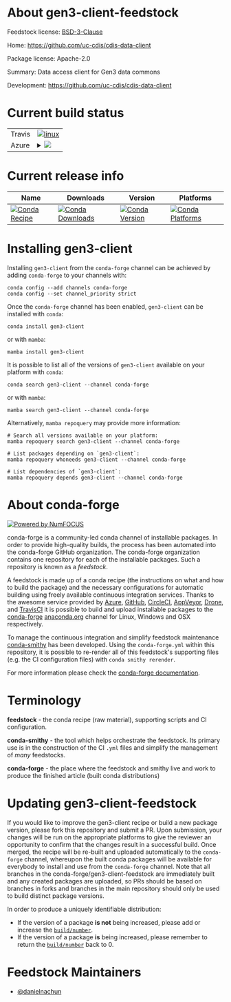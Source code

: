 About gen3-client-feedstock
===========================

Feedstock license: [BSD-3-Clause](https://github.com/conda-forge/gen3-client-feedstock/blob/main/LICENSE.txt)

Home: https://github.com/uc-cdis/cdis-data-client

Package license: Apache-2.0

Summary: Data access client for Gen3 data commons

Development: https://github.com/uc-cdis/cdis-data-client

Current build status
====================


<table><tr>
    <td>Travis</td>
    <td>
      <a href="https://app.travis-ci.com/conda-forge/gen3-client-feedstock">
        <img alt="linux" src="https://img.shields.io/travis/com/conda-forge/gen3-client-feedstock/main.svg?label=Linux">
      </a>
    </td>
  </tr>
    
  <tr>
    <td>Azure</td>
    <td>
      <details>
        <summary>
          <a href="https://dev.azure.com/conda-forge/feedstock-builds/_build/latest?definitionId=23451&branchName=main">
            <img src="https://dev.azure.com/conda-forge/feedstock-builds/_apis/build/status/gen3-client-feedstock?branchName=main">
          </a>
        </summary>
        <table>
          <thead><tr><th>Variant</th><th>Status</th></tr></thead>
          <tbody><tr>
              <td>linux_64</td>
              <td>
                <a href="https://dev.azure.com/conda-forge/feedstock-builds/_build/latest?definitionId=23451&branchName=main">
                  <img src="https://dev.azure.com/conda-forge/feedstock-builds/_apis/build/status/gen3-client-feedstock?branchName=main&jobName=linux&configuration=linux%20linux_64_" alt="variant">
                </a>
              </td>
            </tr><tr>
              <td>linux_aarch64</td>
              <td>
                <a href="https://dev.azure.com/conda-forge/feedstock-builds/_build/latest?definitionId=23451&branchName=main">
                  <img src="https://dev.azure.com/conda-forge/feedstock-builds/_apis/build/status/gen3-client-feedstock?branchName=main&jobName=linux&configuration=linux%20linux_aarch64_" alt="variant">
                </a>
              </td>
            </tr><tr>
              <td>linux_ppc64le</td>
              <td>
                <a href="https://dev.azure.com/conda-forge/feedstock-builds/_build/latest?definitionId=23451&branchName=main">
                  <img src="https://dev.azure.com/conda-forge/feedstock-builds/_apis/build/status/gen3-client-feedstock?branchName=main&jobName=linux&configuration=linux%20linux_ppc64le_" alt="variant">
                </a>
              </td>
            </tr><tr>
              <td>osx_64</td>
              <td>
                <a href="https://dev.azure.com/conda-forge/feedstock-builds/_build/latest?definitionId=23451&branchName=main">
                  <img src="https://dev.azure.com/conda-forge/feedstock-builds/_apis/build/status/gen3-client-feedstock?branchName=main&jobName=osx&configuration=osx%20osx_64_" alt="variant">
                </a>
              </td>
            </tr><tr>
              <td>osx_arm64</td>
              <td>
                <a href="https://dev.azure.com/conda-forge/feedstock-builds/_build/latest?definitionId=23451&branchName=main">
                  <img src="https://dev.azure.com/conda-forge/feedstock-builds/_apis/build/status/gen3-client-feedstock?branchName=main&jobName=osx&configuration=osx%20osx_arm64_" alt="variant">
                </a>
              </td>
            </tr><tr>
              <td>win_64</td>
              <td>
                <a href="https://dev.azure.com/conda-forge/feedstock-builds/_build/latest?definitionId=23451&branchName=main">
                  <img src="https://dev.azure.com/conda-forge/feedstock-builds/_apis/build/status/gen3-client-feedstock?branchName=main&jobName=win&configuration=win%20win_64_" alt="variant">
                </a>
              </td>
            </tr>
          </tbody>
        </table>
      </details>
    </td>
  </tr>
</table>

Current release info
====================

| Name | Downloads | Version | Platforms |
| --- | --- | --- | --- |
| [![Conda Recipe](https://img.shields.io/badge/recipe-gen3--client-green.svg)](https://anaconda.org/conda-forge/gen3-client) | [![Conda Downloads](https://img.shields.io/conda/dn/conda-forge/gen3-client.svg)](https://anaconda.org/conda-forge/gen3-client) | [![Conda Version](https://img.shields.io/conda/vn/conda-forge/gen3-client.svg)](https://anaconda.org/conda-forge/gen3-client) | [![Conda Platforms](https://img.shields.io/conda/pn/conda-forge/gen3-client.svg)](https://anaconda.org/conda-forge/gen3-client) |

Installing gen3-client
======================

Installing `gen3-client` from the `conda-forge` channel can be achieved by adding `conda-forge` to your channels with:

```
conda config --add channels conda-forge
conda config --set channel_priority strict
```

Once the `conda-forge` channel has been enabled, `gen3-client` can be installed with `conda`:

```
conda install gen3-client
```

or with `mamba`:

```
mamba install gen3-client
```

It is possible to list all of the versions of `gen3-client` available on your platform with `conda`:

```
conda search gen3-client --channel conda-forge
```

or with `mamba`:

```
mamba search gen3-client --channel conda-forge
```

Alternatively, `mamba repoquery` may provide more information:

```
# Search all versions available on your platform:
mamba repoquery search gen3-client --channel conda-forge

# List packages depending on `gen3-client`:
mamba repoquery whoneeds gen3-client --channel conda-forge

# List dependencies of `gen3-client`:
mamba repoquery depends gen3-client --channel conda-forge
```


About conda-forge
=================

[![Powered by
NumFOCUS](https://img.shields.io/badge/powered%20by-NumFOCUS-orange.svg?style=flat&colorA=E1523D&colorB=007D8A)](https://numfocus.org)

conda-forge is a community-led conda channel of installable packages.
In order to provide high-quality builds, the process has been automated into the
conda-forge GitHub organization. The conda-forge organization contains one repository
for each of the installable packages. Such a repository is known as a *feedstock*.

A feedstock is made up of a conda recipe (the instructions on what and how to build
the package) and the necessary configurations for automatic building using freely
available continuous integration services. Thanks to the awesome service provided by
[Azure](https://azure.microsoft.com/en-us/services/devops/), [GitHub](https://github.com/),
[CircleCI](https://circleci.com/), [AppVeyor](https://www.appveyor.com/),
[Drone](https://cloud.drone.io/welcome), and [TravisCI](https://travis-ci.com/)
it is possible to build and upload installable packages to the
[conda-forge](https://anaconda.org/conda-forge) [anaconda.org](https://anaconda.org/)
channel for Linux, Windows and OSX respectively.

To manage the continuous integration and simplify feedstock maintenance
[conda-smithy](https://github.com/conda-forge/conda-smithy) has been developed.
Using the ``conda-forge.yml`` within this repository, it is possible to re-render all of
this feedstock's supporting files (e.g. the CI configuration files) with ``conda smithy rerender``.

For more information please check the [conda-forge documentation](https://conda-forge.org/docs/).

Terminology
===========

**feedstock** - the conda recipe (raw material), supporting scripts and CI configuration.

**conda-smithy** - the tool which helps orchestrate the feedstock.
                   Its primary use is in the construction of the CI ``.yml`` files
                   and simplify the management of *many* feedstocks.

**conda-forge** - the place where the feedstock and smithy live and work to
                  produce the finished article (built conda distributions)


Updating gen3-client-feedstock
==============================

If you would like to improve the gen3-client recipe or build a new
package version, please fork this repository and submit a PR. Upon submission,
your changes will be run on the appropriate platforms to give the reviewer an
opportunity to confirm that the changes result in a successful build. Once
merged, the recipe will be re-built and uploaded automatically to the
`conda-forge` channel, whereupon the built conda packages will be available for
everybody to install and use from the `conda-forge` channel.
Note that all branches in the conda-forge/gen3-client-feedstock are
immediately built and any created packages are uploaded, so PRs should be based
on branches in forks and branches in the main repository should only be used to
build distinct package versions.

In order to produce a uniquely identifiable distribution:
 * If the version of a package **is not** being increased, please add or increase
   the [``build/number``](https://docs.conda.io/projects/conda-build/en/latest/resources/define-metadata.html#build-number-and-string).
 * If the version of a package **is** being increased, please remember to return
   the [``build/number``](https://docs.conda.io/projects/conda-build/en/latest/resources/define-metadata.html#build-number-and-string)
   back to 0.

Feedstock Maintainers
=====================

* [@danielnachun](https://github.com/danielnachun/)

